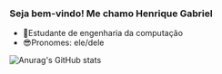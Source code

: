 ### Seja bem-vindo! Me chamo Henrique Gabriel
- 🤠Estudante de engenharia da computação
- 😎Pronomes: ele/dele

![Anurag's GitHub stats](https://github-readme-stats.vercel.app/api?username=henrigab&show_icons=true&theme=dracula)
